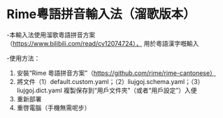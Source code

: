# Rime粵語拼音輸入法（溜歌版本）

-本輸入法使用溜歌粵語拼音方案（https://www.bilibili.com/read/cv12074724），
用於粵語漢字嘅輸入

-使用方法：

1. 安裝“Rime 粵語拼音方案”（https://github.com/rime/rime-cantonese）
2. 將文件（1）default.custom.yaml；（2）liujgoj.schema.yaml；（3）liujgoj.dict.yaml 複製保存到“用戶文件夾”（或者“用戶設定”）入便
3. 重新部署
4. 重啓電腦（手機無需呢步）

